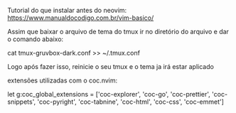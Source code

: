 Tutorial do que instalar antes do neovim: https://www.manualdocodigo.com.br/vim-basico/


Assim que baixar o arquivo de tema do tmux ir no diretório do arquivo e dar o comando abaixo:

cat tmux-gruvbox-dark.conf >> ~/.tmux.conf

Logo após fazer isso, reinicie o seu tmux e o tema ja irá estar aplicado

extensões utilizadas com o coc.nvim: 

let g:coc_global_extensions = ['coc-explorer', 'coc-go', 'coc-prettier', 'coc-snippets', 'coc-pyright', 'coc-tabnine', 'coc-html', 'coc-css', 'coc-emmet']